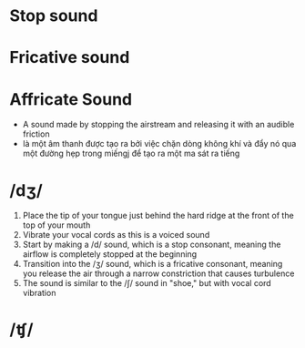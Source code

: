 # Stop sound 
# Fricative sound
# Affricate Sound
+ A sound made by stopping the airstream and releasing it with an audible friction 
+ là một âm thanh được tạo ra bởi việc chặn dòng không khí và đẩy nó qua một đường hẹp trong miếngj để tạo ra một ma sát ra tiếng
# /dʒ/
1. Place the tip of your tongue just behind the hard ridge at the front of the top of your mouth
2. Vibrate your vocal cords as this is a voiced sound
3. Start by making a /d/ sound, which is a stop consonant, meaning the airflow is completely stopped at the beginning
4. Transition into the /ʒ/ sound, which is a fricative consonant, meaning you release the air through a narrow constriction that causes turbulence
5. The sound is similar to the /ʃ/ sound in "shoe," but with vocal cord vibration
# /ʧ/